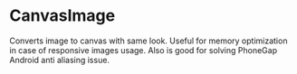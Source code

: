 CanvasImage
===========

Converts image to canvas with same look. Useful for memory optimization in case of responsive images usage. Also is good for solving PhoneGap Android anti aliasing issue.
